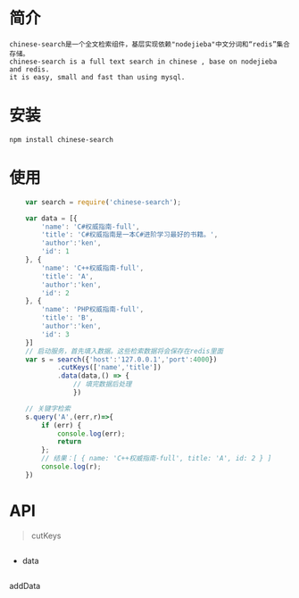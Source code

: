 # 简介

    chinese-search是一个全文检索组件，基层实现依赖"nodejieba"中文分词和“redis”集合存储。
    chinese-search is a full text search in chinese , base on nodejieba and redis.
    it is easy, small and fast than using mysql.

# 安装
    npm install chinese-search

# 使用

```js
    var search = require('chinese-search');

    var data = [{
        'name': 'C#权威指南-full',
        'title': 'C#权威指南是一本C#进阶学习最好的书籍。',
        'author':'ken',
        'id': 1
    }, {
        'name': 'C++权威指南-full',
        'title': 'A',
        'author':'ken',
        'id': 2
    }, {
        'name': 'PHP权威指南-full',
        'title': 'B',
        'author':'ken',
        'id': 3
    }]
    // 启动服务，首先填入数据。这些检索数据将会保存在redis里面
    var s = search({'host':'127.0.0.1','port':4000})
            .cutKeys(['name','title'])
            .data(data,() => {
                // 填完数据后处理
                })

    // 关键字检索
    s.query('A',(err,r)=>{
    	if (err) {
    		console.log(err);
            return
    	};
        // 结果：[ { name: 'C++权威指南-full', title: 'A', id: 2 } ]
        console.log(r);   
    })

```
# API
 > cutKeys
```js
```
 * data
```js
```
 addData
```js
```

